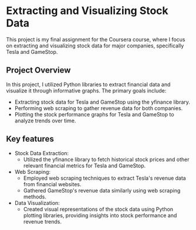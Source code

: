 # Extracting and Visualizing Stock Data
This project is my final assignment for the Coursera course, where I focus on extracting and visualizing stock data for major companies, specifically Tesla and GameStop.

## Project Overview
In this project, I utilized Python libraries to extract financial data and visualize it through informative graphs. The primary goals include:
- Extracting stock data for Tesla and GameStop using the yfinance library.
- Performing web scraping to gather revenue data for both companies.
- Plotting the stock performance graphs for Tesla and GameStop to analyze trends over time.

## Key features
- Stock Data Extraction:
  - Utilized the yfinance library to fetch historical stock prices and other relevant financial metrics for Tesla and GameStop.
- Web Scraping:
  - Employed web scraping techniques to extract Tesla's revenue data from financial websites.
  - Gathered GameStop's revenue data similarly using web scraping methods.
- Data Visualization:
  - Created visual representations of the stock data using Python plotting libraries, providing insights into stock performance and revenue trends.
